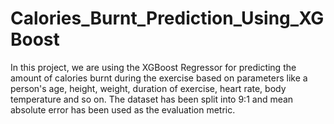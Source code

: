 # Calories_Burnt_Prediction_Using_XGBoost
In this project, we are using the XGBoost Regressor for predicting the amount of calories burnt during the exercise based on parameters like a person's age, height, weight, duration of exercise, heart rate, body temperature and so on. The dataset has been split into 9:1 and mean absolute error has been used as the evaluation metric.
